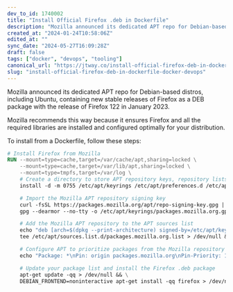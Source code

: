 ```yaml
---
dev_to_id: 1740002
title: "Install Official Firefox .deb in Dockerfile"
description: "Mozilla announced its dedicated APT repo for Debian-based distros, including Ubuntu, containing new..."
created_at: "2024-01-24T10:58:06Z"
edited_at: ""
sync_date: "2024-05-27T16:09:28Z"
draft: false
tags: ["docker", "devops", "tooling"]
canonical_url: "https://jtway.co/install-official-firefox-deb-in-dockerfile-c07b8dba00c1"
slug: "install-official-firefox-deb-in-dockerfile-docker-devops"
---
```

Mozilla announced its dedicated APT repo for Debian-based distros, including Ubuntu, containing new stable releases of Firefox as a DEB package with the release of Firefox 122 in January 2023.

Mozilla recommends this way because it ensures Firefox and all the required libraries are installed and configured optimally for your distribution.

To install from a Dockerfile, follow these steps:


```dockerfile
# Install Firefox from Mozilla
RUN --mount=type=cache,target=/var/cache/apt,sharing=locked \
    --mount=type=cache,target=/var/lib/apt,sharing=locked \
    --mount=type=tmpfs,target=/var/log \
    # Create a directory to store APT repository keys, repository lists, and preferences if they don't exist
    install -d -m 0755 /etc/apt/keyrings /etc/apt/preferences.d /etc/apt/sources.list.d > /dev/null && \

    # Import the Mozilla APT repository signing key
    curl -fsSL https://packages.mozilla.org/apt/repo-signing-key.gpg |  \
    gpg --dearmor --no-tty -o /etc/apt/keyrings/packages.mozilla.org.gpg > /dev/null && \

    # Add the Mozilla APT repository to the APT sources list
    echo "deb [arch=$(dpkg --print-architecture) signed-by=/etc/apt/keyrings/packages.mozilla.org.gpg] https://packages.mozilla.org/apt mozilla main" |  \
    tee /etc/apt/sources.list.d/packages.mozilla.org.list > /dev/null && \

    # Configure APT to prioritize packages from the Mozilla repository
    echo "Package: *\nPin: origin packages.mozilla.org\nPin-Priority: 1000\n\n" | tee /etc/apt/preferences.d/mozilla > /dev/null && \

    # Update your package list and install the Firefox .deb package
    apt-get update -qq > /dev/null && \
    DEBIAN_FRONTEND=noninteractive apt-get install -qq firefox > /dev/null
```
